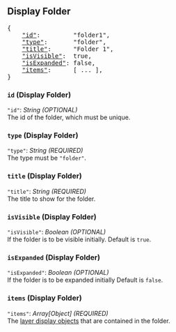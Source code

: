 ## Display Folder

<pre>
{
    <a href="#id-display-folder"        >"id"</a>:         "folder1",
    <a href="#type-display-folder"      >"type"</a>:       "folder",
    <a href="#title-display-folder"     >"title"</a>:      "Folder 1",
    <a href="#isvisible-display-folder" >"isVisible"</a>:  true,
    <a href="#isexpanded-display-folder">"isExpanded"</a>: false,
    <a href="#items-display-folder"     >"items"</a>:      [ ... ],
}
</pre>

### `id` (Display Folder)
`"id"`: *String* *(OPTIONAL)*  
The id of the folder, which must be unique.

### `type` (Display Folder)
`"type"`: *String* *(REQUIRED)*  
The type must be `"folder"`.

### `title` (Display Folder)
`"title"`: *String* *(REQUIRED)*  
The title to show for the folder. 

### `isVisible` (Display Folder)
`"isVisible"`: *Boolean* *(OPTIONAL)*  
If the folder is to be visible initially.
Default is `true`.

### `isExpanded` (Display Folder)
`"isExpanded"`: *Boolean* *(OPTIONAL)*  
If the folder is to be expanded initially
Default is `false`.

### `items` (Display Folder)
`"items"`: *Array[Object]* *(REQUIRED)*  
The [layer display objects](#layer-display-definition) that are contained in the folder.


